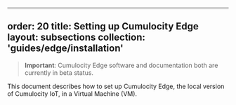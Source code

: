 
---
order: 20
title: Setting up Cumulocity Edge
layout: subsections
collection: 'guides/edge/installation'
---

>**Important**: Cumulocity Edge software and documentation both are currently in beta status.

This document describes how to set up Cumulocity Edge, the local version of Cumulocity IoT, in a Virtual Machine (VM).
